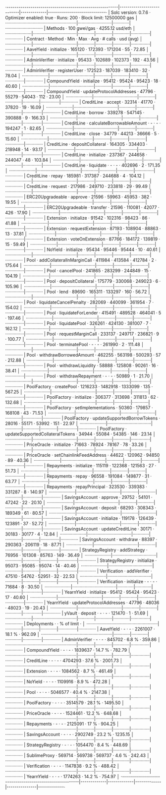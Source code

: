 ·--------------------------------------------------------|---------------------------|-------------|-----------------------------·
|                  Solc version: 0.7.6                   ·  Optimizer enabled: true  ·  Runs: 200  ·  Block limit: 12500000 gas  │
·························································|···························|·············|······························
|  Methods                                               ·              100 gwei/gas               ·       4255.12 usd/eth       │
·····················|···································|·············|·············|·············|···············|··············
|  Contract          ·  Method                           ·  Min        ·  Max        ·  Avg        ·  # calls      ·  usd (avg)  │
·····················|···································|·············|·············|·············|···············|··············
|  AaveYield         ·  initialize                       ·     165120  ·     172393  ·     171204  ·           55  ·      72.85  │
·····················|···································|·············|·············|·············|···············|··············
|  AdminVerifier     ·  initialize                       ·      95433  ·     102689  ·     102373  ·          192  ·      43.56  │
·····················|···································|·············|·············|·············|···············|··············
|  AdminVerifier     ·  registerUser                     ·     172523  ·     187039  ·     183410  ·           32  ·      78.04  │
·····················|···································|·············|·············|·············|···············|··············
|  CompoundYield     ·  initialize                       ·      95412  ·      95424  ·      95423  ·           18  ·      40.60  │
·····················|···································|·············|·············|·············|···············|··············
|  CompoundYield     ·  updateProtocolAddresses          ·      47796  ·      55279  ·      54043  ·          112  ·      23.00  │
·····················|···································|·············|·············|·············|···············|··············
|  CreditLine        ·  accept                           ·      32314  ·      41770  ·      37820  ·           19  ·      16.09  │
·····················|···································|·············|·············|·············|···············|··············
|  CreditLine        ·  borrow                           ·     339278  ·     547145  ·     390888  ·            9  ·     166.33  │
·····················|···································|·············|·············|·············|···············|··············
|  CreditLine        ·  calculateBorrowableAmount        ·          -  ·          -  ·     194247  ·            1  ·      82.65  │
·····················|···································|·············|·············|·············|···············|··············
|  CreditLine        ·  close                            ·      34779  ·      44213  ·      36666  ·            5  ·      15.60  │
·····················|···································|·············|·············|·············|···············|··············
|  CreditLine        ·  depositCollateral                ·     164305  ·     334403  ·     218948  ·           14  ·      93.17  │
·····················|···································|·············|·············|·············|···············|··············
|  CreditLine        ·  initialize                       ·     237367  ·     244658  ·     244047  ·           48  ·     103.84  │
·····················|···································|·············|·············|·············|···············|··············
|  CreditLine        ·  liquidate                        ·          -  ·          -  ·     402696  ·            2  ·     171.35  │
·····················|···································|·············|·············|·············|···············|··············
|  CreditLine        ·  repay                            ·     185981  ·     317387  ·     244688  ·            4  ·     104.12  │
·····················|···································|·············|·············|·············|···············|··············
|  CreditLine        ·  request                          ·     217986  ·     249710  ·     233818  ·           29  ·      99.49  │
·····················|···································|·············|·············|·············|···············|··············
|  ERC20Upgradeable  ·  approve                          ·      21596  ·      59963  ·      45953  ·          382  ·      19.55  │
·····················|···································|·············|·············|·············|···············|··············
|  ERC20Upgradeable  ·  transfer                         ·      21596  ·     110081  ·      42077  ·          426  ·      17.90  │
·····················|···································|·············|·············|·············|···············|··············
|  Extension         ·  initialize                       ·      91542  ·     102316  ·      98423  ·           86  ·      41.88  │
·····················|···································|·············|·············|·············|···············|··············
|  Extension         ·  requestExtension                 ·      87193  ·     108904  ·      88863  ·           13  ·      37.81  │
·····················|···································|·············|·············|·············|···············|··············
|  Extension         ·  voteOnExtension                  ·      87766  ·     184172  ·     139819  ·           15  ·      59.49  │
·····················|···································|·············|·············|·············|···············|··············
|  NoYield           ·  initialize                       ·      95434  ·      95446  ·      95444  ·           10  ·      40.61  │
·····················|···································|·············|·············|·············|···············|··············
|  Pool              ·  addCollateralInMarginCall        ·     411984  ·     413584  ·     412784  ·            2  ·     175.64  │
·····················|···································|·············|·············|·············|···············|··············
|  Pool              ·  cancelPool                       ·     241865  ·     283299  ·     244849  ·           15  ·     104.19  │
·····················|···································|·············|·············|·············|···············|··············
|  Pool              ·  depositCollateral                ·     175779  ·     330068  ·     249023  ·            6  ·     105.96  │
·····················|···································|·············|·············|·············|···············|··············
|  Pool              ·  lend                             ·      89690  ·     165311  ·     133297  ·          160  ·      56.72  │
·····················|···································|·············|·············|·············|···············|··············
|  Pool              ·  liquidateCancelPenalty           ·     282069  ·     440099  ·     361954  ·            7  ·     154.02  │
·····················|···································|·············|·············|·············|···············|··············
|  Pool              ·  liquidateForLender               ·     415491  ·     489528  ·     464041  ·            5  ·     197.46  │
·····················|···································|·············|·············|·············|···············|··············
|  Pool              ·  liquidatePool                    ·     326261  ·     424130  ·     381007  ·            7  ·     162.12  │
·····················|···································|·············|·············|·············|···············|··············
|  Pool              ·  requestMarginCall                ·     233137  ·     249717  ·     236821  ·            9  ·     100.77  │
·····················|···································|·············|·············|·············|···············|··············
|  Pool              ·  terminatePool                    ·          -  ·          -  ·     261990  ·            2  ·     111.48  │
·····················|···································|·············|·············|·············|···············|··············
|  Pool              ·  withdrawBorrowedAmount           ·     462255  ·     563198  ·     500293  ·           57  ·     212.88  │
·····················|···································|·············|·············|·············|···············|··············
|  Pool              ·  withdrawLiquidity                ·      58888  ·     125808  ·      90261  ·           16  ·      38.41  │
·····················|···································|·············|·············|·············|···············|··············
|  Pool              ·  withdrawRepayment                ·          -  ·          -  ·      50989  ·            1  ·      21.70  │
·····················|···································|·············|·············|·············|···············|··············
|  PoolFactory       ·  createPool                       ·    1216233  ·    1482918  ·    1333099  ·          135  ·     567.25  │
·····················|···································|·············|·············|·············|···············|··············
|  PoolFactory       ·  initialize                       ·     306377  ·     313698  ·     311813  ·           62  ·     132.68  │
·····················|···································|·············|·············|·············|···············|··············
|  PoolFactory       ·  setImplementations               ·      50360  ·     179857  ·     168108  ·           43  ·      71.53  │
·····················|···································|·············|·············|·············|···············|··············
|  PoolFactory       ·  updateSupportedBorrowTokens      ·      28016  ·      55171  ·      53992  ·          151  ·      22.97  │
·····················|···································|·············|·············|·············|···············|··············
|  PoolFactory       ·  updateSupportedCollateralTokens  ·      34944  ·      55084  ·      54385  ·          146  ·      23.14  │
·····················|···································|·············|·············|·············|···············|··············
|  PriceOracle       ·  initialize                       ·      71663  ·      78924  ·      78167  ·           78  ·      33.26  │
·····················|···································|·············|·············|·············|···············|··············
|  PriceOracle       ·  setChainlinkFeedAddress          ·      44622  ·     120962  ·      94850  ·           89  ·      40.36  │
·····················|···································|·············|·············|·············|···············|··············
|  Repayments        ·  initialize                       ·     115119  ·     122368  ·     121563  ·           27  ·      51.73  │
·····················|···································|·············|·············|·············|···············|··············
|  Repayments        ·  repay                            ·      96558  ·     191084  ·     149877  ·           31  ·      63.77  │
·····················|···································|·············|·············|·············|···············|··············
|  Repayments        ·  repayPrincipal                   ·     323530  ·     339383  ·     331287  ·            8  ·     140.97  │
·····················|···································|·············|·············|·············|···············|··············
|  SavingsAccount    ·  approve                          ·      29752  ·      54101  ·      47242  ·           22  ·      20.10  │
·····················|···································|·············|·············|·············|···············|··············
|  SavingsAccount    ·  deposit                          ·      68293  ·     308343  ·     189349  ·           61  ·      80.57  │
·····················|···································|·············|·············|·············|···············|··············
|  SavingsAccount    ·  initialize                       ·     119178  ·     126439  ·     123891  ·           37  ·      52.72  │
·····················|···································|·············|·············|·············|···············|··············
|  SavingsAccount    ·  updateCreditLine                 ·      30171  ·      30183  ·      30177  ·            4  ·      12.84  │
·····················|···································|·············|·············|·············|···············|··············
|  SavingsAccount    ·  withdraw                         ·      88397  ·     290363  ·     206119  ·           18  ·      87.71  │
·····················|···································|·············|·············|·············|···············|··············
|  StrategyRegistry  ·  addStrategy                      ·      76956  ·     101308  ·      85763  ·          149  ·      36.49  │
·····················|···································|·············|·············|·············|···············|··············
|  StrategyRegistry  ·  initialize                       ·      95073  ·      95085  ·      95074  ·           14  ·      40.46  │
·····················|···································|·············|·············|·············|···············|··············
|  Verification      ·  addVerifier                      ·      47510  ·      54762  ·      52951  ·           32  ·      22.53  │
·····················|···································|·············|·············|·············|···············|··············
|  Verification      ·  initialize                       ·          -  ·          -  ·      71684  ·            8  ·      30.50  │
·····················|···································|·············|·············|·············|···············|··············
|  YearnYield        ·  initialize                       ·      95412  ·      95424  ·      95423  ·           17  ·      40.60  │
·····················|···································|·············|·············|·············|···············|··············
|  YearnYield        ·  updateProtocolAddresses          ·      47796  ·      48036  ·      48023  ·           19  ·      20.43  │
·····················|···································|·············|·············|·············|···············|··············
|  yVault            ·  deposit                          ·          -  ·          -  ·     121470  ·            1  ·      51.69  │
·····················|···································|·············|·············|·············|···············|··············
|  Deployments                                           ·                                         ·  % of limit   ·             │
·························································|·············|·············|·············|···············|··············
|  AaveYield                                             ·          -  ·          -  ·    2261007  ·       18.1 %  ·     962.09  │
·························································|·············|·············|·············|···············|··············
|  AdminVerifier                                         ·          -  ·          -  ·     845702  ·        6.8 %  ·     359.86  │
·························································|·············|·············|·············|···············|··············
|  CompoundYield                                         ·          -  ·          -  ·    1839637  ·       14.7 %  ·     782.79  │
·························································|·············|·············|·············|···············|··············
|  CreditLine                                            ·          -  ·          -  ·    4704293  ·       37.6 %  ·    2001.73  │
·························································|·············|·············|·············|···············|··············
|  Extension                                             ·          -  ·          -  ·    1084562  ·        8.7 %  ·     461.49  │
·························································|·············|·············|·············|···············|··············
|  NoYield                                               ·          -  ·          -  ·    1109916  ·        8.9 %  ·     472.28  │
·························································|·············|·············|·············|···············|··············
|  Pool                                                  ·          -  ·          -  ·    5046577  ·       40.4 %  ·    2147.38  │
·························································|·············|·············|·············|···············|··············
|  PoolFactory                                           ·          -  ·          -  ·    3514579  ·       28.1 %  ·    1495.50  │
·························································|·············|·············|·············|···············|··············
|  PriceOracle                                           ·          -  ·          -  ·    1524461  ·       12.2 %  ·     648.68  │
·························································|·············|·············|·············|···············|··············
|  Repayments                                            ·          -  ·          -  ·    2125091  ·         17 %  ·     904.25  │
·························································|·············|·············|·············|···············|··············
|  SavingsAccount                                        ·          -  ·          -  ·    2902749  ·       23.2 %  ·    1235.15  │
·························································|·············|·············|·············|···············|··············
|  StrategyRegistry                                      ·          -  ·          -  ·    1054470  ·        8.4 %  ·     448.69  │
·························································|·············|·············|·············|···············|··············
|  SublimeProxy                                          ·     569714  ·     569738  ·     569737  ·        4.6 %  ·     242.43  │
·························································|·············|·············|·············|···············|··············
|  Verification                                          ·          -  ·          -  ·    1147838  ·        9.2 %  ·     488.42  │
·························································|·············|·············|·············|···············|··············
|  YearnYield                                            ·          -  ·          -  ·    1774263  ·       14.2 %  ·     754.97  │
·--------------------------------------------------------|-------------|-------------|-------------|---------------|-------------·